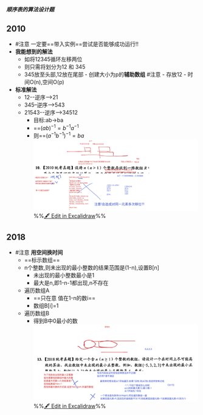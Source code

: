 ##### 顺序表的算法设计题
## 2010
- #注意  一定要==带入实例==尝试是否能够成功运行!!
- **我能想到的解法**
	- 如将12345循环左移两位
	- 则只需将划分为12 和 345
	- 345放至头部,12放在尾部
			- 创建大小为p的**辅助数组** #注意
				- 存放12
			- 时间O(n),空间O(p)
- **标准解法**
	- 12--逆序-->21
	- 345–逆序-->543
	- 21543--逆序-->34512
		- 目标:ab->ba
		- ==$(ab)^{-1}=b^{-1}a^{-1}$
		- 则==$(a^{-1}b^{-1})^{-1}=ba$
![](attachments/%E7%BA%BF%E6%80%A7%E8%A1%A8%E7%9A%84%E9%A1%BA%E5%BA%8F%E8%A1%A8%E7%A4%BA(%E9%A1%BA%E5%BA%8F%E8%A1%A8)%202022-10-15%2016.49.42.excalidraw.svg)
%%[🖋 Edit in Excalidraw](attachments/%E7%BA%BF%E6%80%A7%E8%A1%A8%E7%9A%84%E9%A1%BA%E5%BA%8F%E8%A1%A8%E7%A4%BA(%E9%A1%BA%E5%BA%8F%E8%A1%A8)%202022-10-15%2016.49.42.excalidraw.md)%%

## 2018
- #注意 **用空间换时间**
	- ==标示数组==
	- n个整数,则未出现的最小整数的结果范围是(1-n),设置B[n]
		- 未出现的最小整数最小是1
		- 最大是n,即1-n-1都出现,n不存在
	- 遍历数组A 
		- ==只在意 值在1-n的数i==
		- 数组B[i]=1
	- 遍历数组B
		- 得到B中0最小的数
![](attachments/%E7%BA%BF%E6%80%A7%E8%A1%A8%E7%9A%84%E9%A1%BA%E5%BA%8F%E8%A1%A8%E7%A4%BA(%E9%A1%BA%E5%BA%8F%E8%A1%A8)%202022-10-15%2020.50.28.excalidraw.svg)
%%[🖋 Edit in Excalidraw](attachments/%E7%BA%BF%E6%80%A7%E8%A1%A8%E7%9A%84%E9%A1%BA%E5%BA%8F%E8%A1%A8%E7%A4%BA(%E9%A1%BA%E5%BA%8F%E8%A1%A8)%202022-10-15%2020.50.28.excalidraw.md)%%